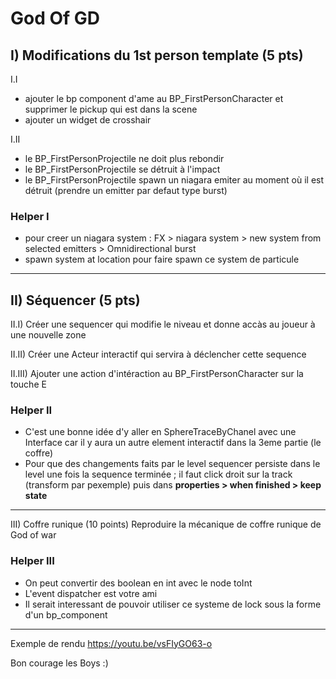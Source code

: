 # God Of GD

## I) Modifications du 1st person template (5 pts)

I.I
- ajouter le bp component d'ame au BP_FirstPersonCharacter et supprimer le pickup qui est dans la scene
- ajouter un widget de crosshair

I.II
- le BP_FirstPersonProjectile ne doit plus rebondir
- le BP_FirstPersonProjectile se détruit à l'impact
- le BP_FirstPersonProjectile spawn un niagara emiter au moment où il est détruit (prendre un emitter par defaut type burst)

### Helper I
- pour creer un niagara system : FX > niagara system > new system from selected emitters > Omnidirectional burst
- spawn system at location pour faire spawn ce system de particule 

---

## II) Séquencer (5 pts)

II.I) Créer une sequencer qui modifie le niveau et donne accàs au joueur à une nouvelle zone

II.II) Créer une Acteur interactif qui servira à déclencher cette sequence

II.III) Ajouter une action d'intéraction au BP_FirstPersonCharacter sur la touche E

### Helper II
- C'est une bonne idée d'y aller en SphereTraceByChanel avec une Interface car il y aura un autre element interactif dans la 3eme partie (le coffre)
- Pour que des changements faits par le level sequencer persiste dans le level une fois la sequence terminée ; il faut click droit sur la track (transform par pexemple) puis dans **properties > when finished > keep state**

---

III) Coffre runique (10 points)
Reproduire la mécanique de coffre runique de God of war

### Helper III
- On peut convertir des boolean en int avec le node toInt
- L'event dispatcher est votre ami
- Il serait interessant de pouvoir utiliser ce systeme de lock sous la forme d'un bp_component

---
Exemple de rendu
https://youtu.be/vsFIyGO63-o

Bon courage les Boys :)
